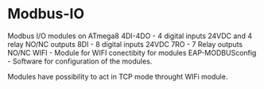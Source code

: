 # Modbus-IO
Modbus I/O modules on ATmega8
4DI-4DO - 4 digital inputs 24VDC and 4 relay NO/NC outputs
8DI - 8 digital inputs 24VDC
7RO - 7 Relay outputs NO/NC
WIFI - Module for WIFI conectibity for modules
EAP-MODBUSconfig - Software for configuration of the modules.

Modules have possibility to act in TCP mode throught WIFi module.

